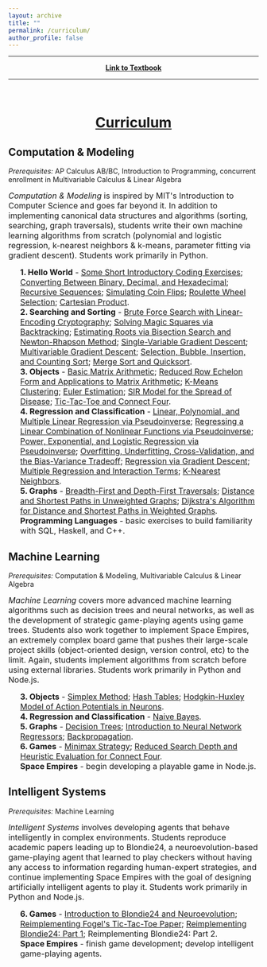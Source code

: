 ```yaml
---
layout: archive
title: ""
permalink: /curriculum/
author_profile: false
---
```

        
<div style="width:100%; max-width:800px; margin:auto"> 
    <p><center><b><hr>
    <a class="body" target="_blank" href="https://www.justinmath.com/books/#introduction-to-algorithms-and-machine-learning">Link to Textbook</a>
    <hr></b></center></p>
    <br>
</div>

# [<center>Curriculum</center>](#top)

<div style="width:100%; max-width:800px; margin:auto">  
    
<h2>Computation & Modeling</h2>

<i>Prerequisites:</i> AP Calculus AB/BC, Introduction to Programming, concurrent enrollment in Multivariable Calculus & Linear Algebra

<p><font size="3em">
    <i>Computation & Modeling</i> is inspired by MIT's Introduction to Computer Science and goes far beyond it. In addition to implementing canonical data structures and algorithms (sorting, searching, graph traversals), students write their own machine learning algorithms from scratch (polynomial and logistic regression, k-nearest neighbors & k-means, parameter fitting via gradient descent). Students work primarily in Python.
</font></p>

<font size="3em"><ul style="list-style-type:none">
    <li><b>1. Hello World</b> - <a class="body" target="_blank" href="{{site.url}}/some-short-introductory-coding-exercises">Some Short Introductory Coding Exercises</a>; <a class="body" target="_blank" href="{{site.url}}/converting-between-binary-decimal-and-hexadecimal">Converting Between Binary, Decimal, and Hexadecimal</a>; <a class="body" target="_blank" href="{{site.url}}/recursive-sequences">Recursive Sequences</a>; <a class="body" target="_blank" href="{{site.url}}/simulating-coin-flips">Simulating Coin Flips</a>; <a class="body" target="_blank" href="{{site.url}}/roulette-wheel-selection">Roulette Wheel Selection</a>; <a class="body" target="_blank" href="{{site.url}}/cartesian-product">Cartesian Product</a>.</li>
    <li><b>2. Searching and Sorting</b> - <a class="body" target="_blank" href="{{site.url}}/brute-force-search-with-linear-encoding-cryptography">Brute Force Search with Linear-Encoding Cryptography</a>; <a class="body" target="_blank" href="{{site.url}}/solving-magic-squares-via-backtracking">Solving Magic Squares via Backtracking</a>; <a class="body" target="_blank" href="{{site.url}}/estimating-roots-via-bisection-search-and-newton-rhapson-method">Estimating Roots via Bisection Search and Newton-Rhapson Method</a>; <a class="body" target="_blank" href="{{site.url}}/single-variable-gradient-descent">Single-Variable Gradient Descent</a>; <a class="body" target="_blank" href="{{site.url}}/multivariable-gradient-descent">Multivariable Gradient Descent</a>; <a class="body" target="_blank" href="{{site.url}}/selection-bubble-insertion-and-counting-sort">Selection, Bubble, Insertion, and Counting Sort</a>; <a class="body" target="_blank" href="{{site.url}}/merge-sort-and-quicksort">Merge Sort and Quicksort</a>.</li>
    <li><b>3. Objects</b> - <a class="body" target="_blank" href="{{site.url}}/basic-matrix-arithmetic">Basic Matrix Arithmetic</a>; <a class="body" target="_blank" href="{{site.url}}/reduced-row-echelon-form-and-applications-to-matrix-arithmetic">Reduced Row Echelon Form and Applications to Matrix Arithmetic</a>; <a class="body" target="_blank" href="{{site.url}}/k-means-clustering">K-Means Clustering</a>; <a class="body" target="_blank" href="{{site.url}}/euler-estimation">Euler Estimation</a>; <a class="body" target="_blank" href="{{site.url}}/sir-model-for-the-spread-of-disease">SIR Model for the Spread of Disease</a>; <a class="body" target="_blank" href="{{site.url}}/tic-tac-toe-and-connect-four">Tic-Tac-Toe and Connect Four</a>.</li>
    <li><b>4. Regression and Classification</b> - <a class="body" target="_blank" href="{{site.url}}/linear-polynomial-and-multiple-linear-regression-via-pseudoinverse">Linear, Polynomial, and Multiple Linear Regression via Pseudoinverse</a>; <a class="body" target="_blank" href="{{site.url}}/regressing-a-linear-combination-of-nonlinear-functions-via-pseudoinverse">Regressing a Linear Combination of Nonlinear Functions via Pseudoinverse</a>; <a class="body" target="_blank" href="{{site.url}}/power-exponential-and-logistic-regression-via-pseudoinverse">Power, Exponential, and Logistic Regression via Pseudoinverse</a>; <a class="body" target="_blank" href="{{site.url}}/overfitting-underfitting-cross-validation-and-the-bias-variance-tradeoff">Overfitting, Underfitting, Cross-Validation, and the Bias-Variance Tradeoff</a>; <a class="body" target="_blank" href="{{site.url}}/regression-via-gradient-descent">Regression via Gradient Descent</a>; <a class="body" target="_blank" href="{{site.url}}/multiple-regression-and-interaction-terms">Multiple Regression and Interaction Terms</a>; <a class="body" target="_blank" href="{{site.url}}/k-nearest-neighbors">K-Nearest Neighbors</a>.</li>
    <li><b>5. Graphs</b> - <a class="body" target="_blank" href="{{site.url}}/breadth-first-and-depth-first-traversals">Breadth-First and Depth-First Traversals</a>; <a class="body" target="_blank" href="{{site.url}}/distance-and-shortest-paths-in-unweighted-graphs">Distance and Shortest Paths in Unweighted Graphs</a>; <a class="body" target="_blank" href="{{site.url}}/dijkstras-algorithm-for-distance-and-shortest-paths-in-weighted-graphs">Dijkstra's Algorithm for Distance and Shortest Paths in Weighted Graphs</a>.</li>
    <li><b>Programming Languages</b> - basic exercises to build familiarity with SQL, Haskell, and C++.</li>
</ul></font>



<h2>Machine Learning</h2>

<i>Prerequisites:</i> Computation & Modeling, Multivariable Calculus & Linear Algebra

<p><font size="3em">
    <i>Machine Learning</i> covers more advanced machine learning algorithms such as decision trees and neural networks, as well as the development of strategic game-playing agents using game trees. Students also work together to implement Space Empires, an extremely complex board game that pushes their large-scale project skills (object-oriented design, version control, etc) to the limit. Again, students implement algorithms from scratch before using external libraries. Students work primarily in Python and Node.js.
</font></p>
    
<font size="3em"><ul style="list-style-type:none">
    <li><b>3. Objects</b> - <a class="body" target="_blank" href="{{site.url}}/simplex-method">Simplex Method</a>; <a class="body" target="_blank" href="{{site.url}}/hash-tables">Hash Tables</a>; <a class="body" target="_blank" href="{{site.url}}/hodgkin-huxley-model-of-action-potentials-in-neurons">Hodgkin-Huxley Model of Action Potentials in Neurons</a>.</li>
    <li><b>4. Regression and Classification</b> - <a class="body" target="_blank" href="{{site.url}}/naive-bayes">Naive Bayes</a>.</li>
    <li><b>5. Graphs</b> - <a class="body" target="_blank" href="{{site.url}}/decision-trees">Decision Trees</a>; <a class="body" target="_blank" href="{{site.url}}/introduction-to-neural-network-regressors">Introduction to Neural Network Regressors</a>; <a class="body" target="_blank" href="{{site.url}}/backpropagation">Backpropagation</a>.</li>
    <li><b>6. Games</b> - <a class="body" target="_blank" href="{{site.url}}/minimax-strategy">Minimax Strategy</a>; <a class="body" target="_blank" href="{{site.url}}/reduced-search-depth-and-heuristic-evaluation-for-connect-four">Reduced Search Depth and Heuristic Evaluation for Connect Four</a>.</li>
    <li><b>Space Empires</b> - begin developing a playable game in Node.js.</li>
</ul></font>



<h2>Intelligent Systems</h2>

<i>Prerequisites:</i> Machine Learning

<p><font size="3em">
    <i>Intelligent Systems</i> involves developing agents that behave intelligently in complex environments. Students reproduce academic papers leading up to Blondie24, a neuroevolution-based game-playing agent that learned to play checkers without having any access to information regarding human-expert strategies, and continue implementing Space Empires with the goal of designing artificially intelligent agents to play it. Students work primarily in Python and Node.js.
</font></p>
    
<font size="3em"><ul style="list-style-type:none">
    <li><b>6. Games</b> - <a class="body" target="_blank" href="{{site.url}}/introduction-to-blondie24-and-neuroevolution">Introduction to Blondie24 and Neuroevolution</a>; <a class="body" target="_blank" href="{{site.url}}/reimplementing-fogels-tic-tac-toe-paper">Reimplementing Fogel's Tic-Tac-Toe Paper</a>; <a class="body" target="_blank" href="{{site.url}}/reimplementing-blondie24-part-1">Reimplementing Blondie24: Part 1</a>; Reimplementing Blondie24: Part 2.</li>
    <li><b>Space Empires</b> - finish game development; develop intelligent game-playing agents.</li>
</ul></font>
    
</div>
